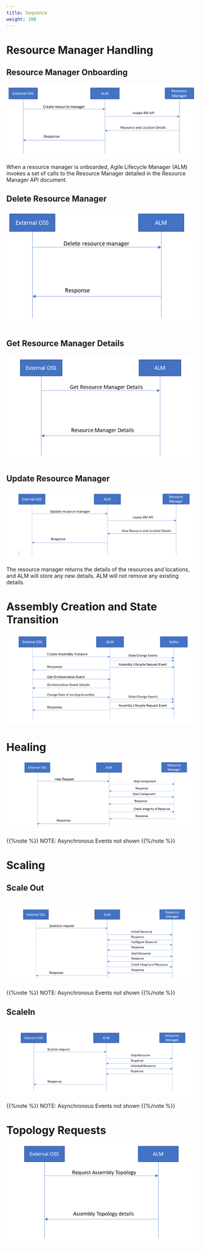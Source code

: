 ```yaml
---
title: Sequence
weight: 200
---
```


# Resource Manager Handling

## Resource Manager Onboarding                                                  

 ![resource_manager_onbording](/images/reference/lm-api/resource_manager_onbording.png)

When a resource manager is onboarded, Agile Lifecycle Manager (ALM) invokes a set of calls to the Resource Manager detailed in the Resource Manager API document.


## Delete Resource Manager

 ![delete_resource_manager](/images/reference/lm-api/delete_resource_manager.png)


## Get Resource Manager Details

   ![get_resource_manager_details](/images/reference/lm-api/get_resource_manager_details.png)
 

## Update Resource Manager 

 ![update_resource_manager](/images/reference/lm-api/update_resource_manager.png)

The resource manager returns the details of the resources and locations, and ALM will store any new details. ALM will not remove any existing details.


# Assembly Creation and State Transition

![assembly_creation](/images/reference/lm-api/assembly_creation.png)                                         
 

# Healing

![heal](/images/reference/lm-api/heal.png)

 {{%note %}}
 NOTE: Asynchronous Events not shown
 {{%/note %}}


# Scaling

## Scale Out

​    ![scale_out](/images/reference/lm-api/scale_out.png)

 {{%note %}}
 NOTE: Asynchronous Events not shown
 {{%/note %}}
 

## ScaleIn 

​    ![scale_in](/images/reference/lm-api/scale_in.png)

{{%note %}}
NOTE: Asynchronous Events not shown
{{%/note %}}


# Topology Requests

  ![topology_requests](/images/reference/lm-api/topology_requests.png)
  